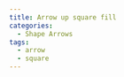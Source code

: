 ```yaml
---
title: Arrow up square fill
categories:
  - Shape Arrows
tags:
  - arrow
  - square
---
```

